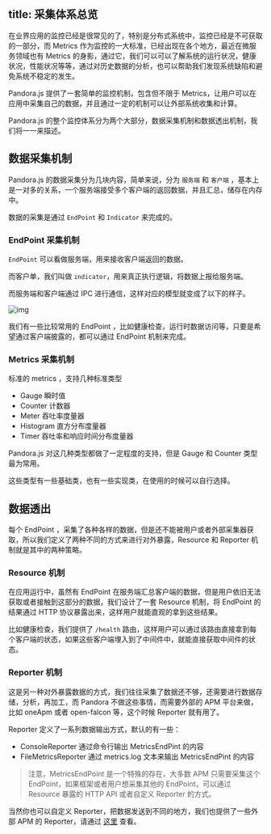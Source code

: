 title: 采集体系总览
---

在业界应用的监控已经是很常见的了，特别是分布式系统中，监控已经是不可获取的一部分，而 Metrics 作为监控的一大标准，已经出现在各个地方，最近在微服务领域也有 Metrics 的身影，通过它，我们可以可以了解系统的运行状况，健康状况，性能状况等等，通过对历史数据的分析，也可以帮助我们发现系统缺陷和避免系统不稳定的发生。

Pandora.js 提供了一套简单的监控机制，包含但不限于 Metrics，让用户可以在应用中采集自己的数据，并且通过一定的机制可以让外部系统收集和计算。

Pandora.js 的整个监控体系分为两个大部分，数据采集机制和数据透出机制，我们将一一来描述。

## 数据采集机制

Pandora.js 的数据采集分为几块内容，简单来说，分为 `服务端` 和 `客户端` ，基本上是一对多的关系，一个服务端接受多个客户端的返回数据，并且汇总，储存在内存中。

数据的采集是通过 `EndPoint` 和 `Indicator` 来完成的。

### EndPoint 采集机制

`EndPoint` 可以看做服务端，用来接收客户端返回的数据。

而客户单，我们叫做 `indicator`，用来真正执行逻辑，将数据上报给服务端。

而服务端和客户端通过 IPC 进行通信，这样对应的模型就变成了以下的样子。

![img](https://img.alicdn.com/tfs/TB1iGClih6I8KJjy0FgXXXXzVXa-462-199.png)

我们有一些比较常用的 EndPoint ，比如健康检查，运行时数据访问等，只要是希望通过客户端披露的，都可以通过 EndPoint 机制来完成。


### Metrics 采集机制

标准的 metrics ，支持几种标准类型

- Gauge 瞬时值
- Counter 计数器
- Meter 吞吐率度量器
- Histogram 直方分布度量器
- Timer 吞吐率和响应时间分布度量器

Pandora.js 对这几种类型都做了一定程度的支持，但是 Gauge 和 Counter 类型最为常用。

这些类型有一些基础类，也有一些实现类，在使用的时候可以自行选择。

## 数据透出

每个 EndPoint ，采集了各种各样的数据，但是还不能被用户或者外部采集器获取，所以我们定义了两种不同的方式来进行对外暴露，Resource 和 Reporter 机制就是其中的两种策略。

### Resource 机制

在应用运行中，虽然有 EndPoint 在服务端汇总客户端的数据，但是用户依旧无法获取或者接触到这部分的数据，我们设计了一套 Resource 机制，将 EndPoint 的结果通过 HTTP 协议暴露出来，这样用户就能直观的拿到这些结果。

比如健康检查，我们提供了 `/health` 路由，这样用户可以通过该路由直接拿到每个客户端的状态，如果这些客户端埋入到了中间件中，就能直接获取中间件的状态。

### Reporter 机制

这是另一种对外暴露数据的方式，我们往往采集了数据还不够，还需要进行数据存储，分析，再加工，而 Pandora 不做这些事情，而需要外部的 APM 平台来做，比如 oneApm 或者 open-falcon 等，这个时候 Reporter 就有用了。

Reporter 定义了一系列数据输出方式，默认的有一些：

* ConsoleReporter 通过命令行输出 MetricsEndPint 的内容
* FileMetricsReporter 通过 metrics.log 文本来输出 MetricsEndPint 的内容


> 注意，MetricsEndPoint 是一个特殊的存在，大多数 APM 只需要采集这个 EndPoint，如果框架或者用户想采集其他的 EndPoint，可以通过 Resource 暴露的 HTTP API 或者自定义 Reporter 的方式。


当然你也可以自定义 Reporter，把数据发送到不同的地方，我们也提供了一些外部 APM 的 Reporter，请通过 [这里](https://www.npmjs.com/search?q=pandora-reporter) 查看。

